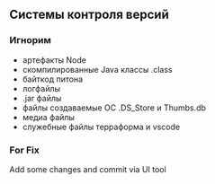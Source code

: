 ## Системы контроля версий


### Игнорим  
- артефакты Node
- скомпилированные Java классы .class
- байткод питона
- логфайлы
- .jar файлы
- файлы создаваемые ОС .DS_Store и Thumbs.db
- медиа файлы
- служебные файлы терраформа и vscode

### For Fix

Add some changes and commit via UI tool
